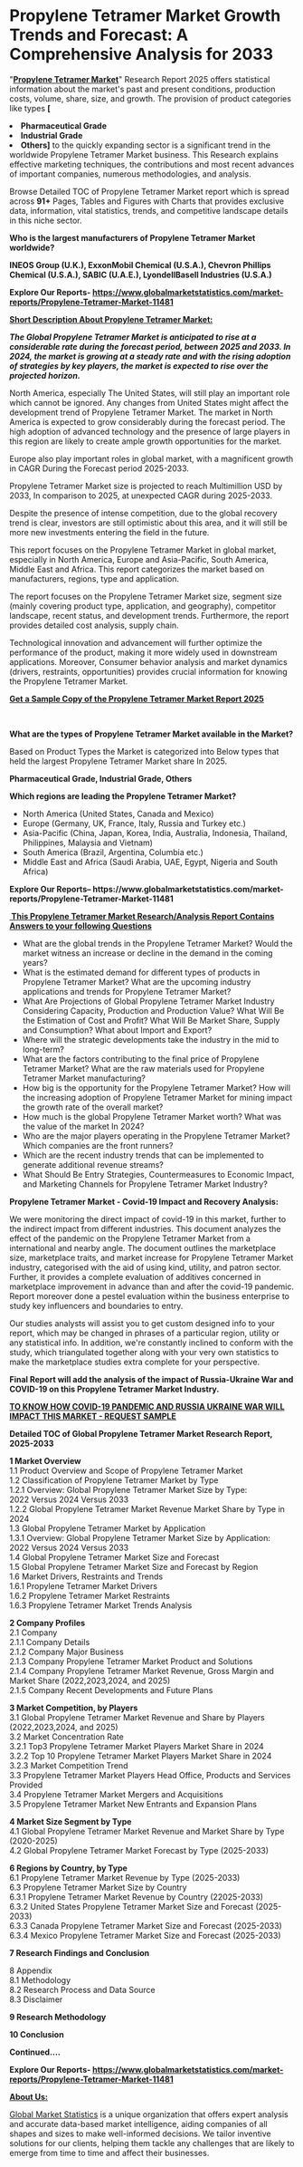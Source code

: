 <H1>Propylene Tetramer Market Growth Trends and Forecast: A Comprehensive Analysis for 2033</H1><p>"<strong><a href="https://www.globalmarketstatistics.com/market-reports/Propylene-Tetramer-Market-11481">Propylene Tetramer Market</a></strong>" Research Report 2025 offers statistical information about the market's past and present conditions, production costs, volume, share, size, and growth. The provision of product categories like types&nbsp;<strong>[<li>Pharmaceutical Grade<li>Industrial Grade<li>Others]</strong>&nbsp;to the quickly expanding sector is a significant trend in the worldwide Propylene Tetramer Market business. This Research explains effective marketing techniques, the contributions and most recent advances of important companies, numerous methodologies, and analysis.</p><p>Browse Detailed TOC of Propylene Tetramer Market report which is spread across&nbsp;<strong>91+</strong>&nbsp;Pages, Tables and Figures with Charts that provides exclusive data, information, vital statistics, trends, and competitive landscape details in this niche sector.</p><p><strong>Who is the largest manufacturers of Propylene Tetramer Market worldwide?</strong></p><p><strong>INEOS Group (U.K.), ExxonMobil Chemical (U.S.A.), Chevron Phillips Chemical (U.S.A.), SABIC (U.A.E.), LyondellBasell Industries (U.S.A.)</strong></p><p><strong>Explore Our Reports-&nbsp;<a href="https://www.globalmarketstatistics.com/market-reports/Propylene-Tetramer-Market-11481">https://www.globalmarketstatistics.com/market-reports/Propylene-Tetramer-Market-11481</a></strong></p><p><strong><u>Short Description About Propylene Tetramer Market:</u></strong></p><p><strong><em>The Global Propylene Tetramer Market is anticipated to rise at a considerable rate during the forecast period, between 2025 and 2033. In 2024, the market is growing at a steady rate and with the rising adoption of strategies by key players, the market is expected to rise over the projected horizon.</em></strong></p><p>North America, especially The United States, will still play an important role which cannot be ignored. Any changes from United States might affect the development trend of Propylene Tetramer Market. The market in North America is expected to grow considerably during the forecast period. The high adoption of advanced technology and the presence of large players in this region are likely to create ample growth opportunities for the market.</p><p>Europe also play important roles in global market, with a magnificent growth in CAGR During the Forecast period 2025-2033.</p><p>Propylene Tetramer Market size is projected to reach Multimillion USD by 2033, In comparison to 2025, at unexpected CAGR during 2025-2033.</p><p>Despite the presence of intense competition, due to the global recovery trend is clear, investors are still optimistic about this area, and it will still be more new investments entering the field in the future.</p><p>This report focuses on the Propylene Tetramer Market in global market, especially in North America, Europe and Asia-Pacific, South America, Middle East and Africa. This report categorizes the market based on manufacturers, regions, type and application.</p><p>The report focuses on the Propylene Tetramer Market size, segment size (mainly covering product type, application, and geography), competitor landscape, recent status, and development trends. Furthermore, the report provides detailed cost analysis, supply chain.</p><p>Technological innovation and advancement will further optimize the performance of the product, making it more widely used in downstream applications. Moreover, Consumer behavior analysis and market dynamics (drivers, restraints, opportunities) provides crucial information for knowing the Propylene Tetramer Market.</p><p><strong><u>Get a Sample Copy of the Propylene Tetramer Market Report 2025</u></strong></p><p>&nbsp;</p><p><strong>What are the types of Propylene Tetramer Market available in the Market?</strong></p><p>Based on Product Types the Market is categorized into Below types that held the largest Propylene Tetramer Market share In 2025.</p><p><strong>Pharmaceutical Grade, Industrial Grade, Others</strong></p><p><strong>Which regions are leading the Propylene Tetramer Market?</strong></p><ul><li>North America (United States, Canada and Mexico)</li><li>Europe (Germany, UK, France, Italy, Russia and Turkey etc.)</li><li>Asia-Pacific (China, Japan, Korea, India, Australia, Indonesia, Thailand, Philippines, Malaysia and Vietnam)</li><li>South America (Brazil, Argentina, Columbia etc.)</li><li>Middle East and Africa (Saudi Arabia, UAE, Egypt, Nigeria and South Africa)</li></ul><p><strong>Explore Our Reports&ndash;&nbsp;https://www.globalmarketstatistics.com/market-reports/Propylene-Tetramer-Market-11481</strong></p><p><strong><u>&nbsp;This Propylene Tetramer Market Research/Analysis Report Contains Answers to your following Questions</u></strong></p><ul><li>What are the global trends in the Propylene Tetramer Market? Would the market witness an increase or decline in the demand in the coming years?</li><li>What is the estimated demand for different types of products in Propylene Tetramer Market? What are the upcoming industry applications and trends for Propylene Tetramer Market?</li><li>What Are Projections of Global Propylene Tetramer Market Industry Considering Capacity, Production and Production Value? What Will Be the Estimation of Cost and Profit? What Will Be Market Share, Supply and Consumption? What about Import and Export?</li><li>Where will the strategic developments take the industry in the mid to long-term?</li><li>What are the factors contributing to the final price of Propylene Tetramer Market? What are the raw materials used for Propylene Tetramer Market manufacturing?</li><li>How big is the opportunity for the Propylene Tetramer Market? How will the increasing adoption of Propylene Tetramer Market for mining impact the growth rate of the overall market?</li><li>How much is the global Propylene Tetramer Market worth? What was the value of the market In 2024?</li><li>Who are the major players operating in the Propylene Tetramer Market? Which companies are the front runners?</li><li>Which are the recent industry trends that can be implemented to generate additional revenue streams?</li><li>What Should Be Entry Strategies, Countermeasures to Economic Impact, and Marketing Channels for Propylene Tetramer Market Industry?</li></ul><p><strong>Propylene Tetramer Market - Covid-19 Impact and Recovery Analysis:</strong></p><p>We were monitoring the direct impact of covid-19 in this market, further to the indirect impact from different industries. This document analyzes the effect of the pandemic on the Propylene Tetramer Market from a international and nearby angle. The document outlines the marketplace size, marketplace traits, and market increase for Propylene Tetramer Market industry, categorised with the aid of using kind, utility, and patron sector. Further, it provides a complete evaluation of additives concerned in marketplace improvement in advance than and after the covid-19 pandemic. Report moreover done a pestel evaluation within the business enterprise to study key influencers and boundaries to entry.</p><p>Our studies analysts will assist you to get custom designed info to your report, which may be changed in phrases of a particular region, utility or any statistical info. In addition, we're constantly inclined to conform with the study, which triangulated together along with your very own statistics to make the marketplace studies extra complete for your perspective.</p><p><strong>Final Report will add the analysis of the impact of Russia-Ukraine War and COVID-19 on this Propylene Tetramer Market Industry.</strong></p><p><strong><u><a href="https://www.globalmarketstatistics.com/market-reports/Propylene-Tetramer-Market-11481">TO KNOW HOW COVID-19 PANDEMIC AND RUSSIA UKRAINE WAR WILL IMPACT THIS MARKET - REQUEST SAMPLE</a></u></strong></p><p><strong>Detailed TOC of Global Propylene Tetramer Market Research Report, 2025-2033</strong></p><p><strong>1 Market Overview</strong><br /> 1.1 Product Overview and Scope of Propylene Tetramer Market<br /> 1.2 Classification of Propylene Tetramer Market by Type<br /> 1.2.1 Overview: Global Propylene Tetramer Market Size by Type: 2022&nbsp;Versus 2024 Versus 2033<br /> 1.2.2 Global Propylene Tetramer Market Revenue Market Share by Type in 2024<br /> 1.3 Global Propylene Tetramer Market by Application<br /> 1.3.1 Overview: Global Propylene Tetramer Market Size by Application: 2022&nbsp;Versus 2024 Versus 2033<br /> 1.4 Global Propylene Tetramer Market Size and Forecast<br /> 1.5 Global Propylene Tetramer Market Size and Forecast by Region<br /> 1.6 Market Drivers, Restraints and Trends<br /> 1.6.1 Propylene Tetramer Market Drivers<br /> 1.6.2 Propylene Tetramer Market Restraints<br /> 1.6.3 Propylene Tetramer Market Trends Analysis</p><p><strong>2 Company Profiles</strong><br /> 2.1 Company<br /> 2.1.1 Company Details<br /> 2.1.2 Company Major Business<br /> 2.1.3 Company Propylene Tetramer Market Product and Solutions<br /> 2.1.4 Company Propylene Tetramer Market Revenue, Gross Margin and Market Share (2022,2023,2024, and 2025)<br /> 2.1.5 Company Recent Developments and Future Plans</p><p><strong>3 Market Competition, by Players</strong><br /> 3.1 Global Propylene Tetramer Market Revenue and Share by Players (2022,2023,2024, and 2025)<br /> 3.2 Market Concentration Rate<br /> 3.2.1 Top3 Propylene Tetramer Market Players Market Share in 2024<br /> 3.2.2 Top 10 Propylene Tetramer Market Players Market Share in 2024<br /> 3.2.3 Market Competition Trend<br /> 3.3 Propylene Tetramer Market Players Head Office, Products and Services Provided<br /> 3.4 Propylene Tetramer Market Mergers and Acquisitions<br /> 3.5 Propylene Tetramer Market New Entrants and Expansion Plans</p><p><strong>4 Market Size Segment by Type</strong><br /> 4.1 Global Propylene Tetramer Market Revenue and Market Share by Type (2020-2025)<br /> 4.2 Global Propylene Tetramer Market Forecast by Type (2025-2033)</p><p><strong>6 Regions by Country, by Type</strong><br /> 6.1 Propylene Tetramer Market Revenue by Type (2025-2033)<br /> 6.3 Propylene Tetramer Market Size by Country<br /> 6.3.1 Propylene Tetramer Market Revenue by Country (22025-2033)<br /> 6.3.2 United States Propylene Tetramer Market Size and Forecast (2025-2033)<br /> 6.3.3 Canada Propylene Tetramer Market Size and Forecast (2025-2033)<br /> 6.3.4 Mexico Propylene Tetramer Market Size and Forecast (2025-2033)</p><p><strong>7 Research Findings and Conclusion</strong></p><p>8 Appendix<br /> 8.1 Methodology<br /> 8.2 Research Process and Data Source<br /> 8.3 Disclaimer</p><p><strong>9 Research Methodology</strong></p><p><strong>10 Conclusion</strong></p><p><strong>Continued&hellip;.</strong></p><p><strong>Explore Our Reports-&nbsp;<a href="https://www.globalmarketstatistics.com/market-reports/Propylene-Tetramer-Market-11481">https://www.globalmarketstatistics.com/market-reports/Propylene-Tetramer-Market-11481</a></strong></p><p><strong><u>About Us:</u></strong></p><p><a href="https://www.globalmarketstatistics.com/">Global Market Statistics</a> is a unique organization that offers expert analysis and accurate data-based market intelligence, aiding companies of all shapes and sizes to make well-informed decisions. We tailor inventive solutions for our clients, helping them tackle any challenges that are likely to emerge from time to time and affect their businesses.</p><p>&nbsp;</p>
